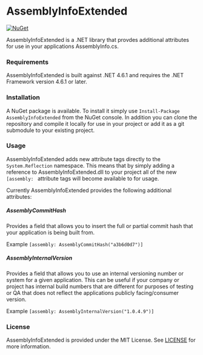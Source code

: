 # AssemblyInfoExtended

[![NuGet](https://img.shields.io/nuget/v/AssemblyInfoExtended.svg?maxAge=2592000?style=plastic)](https://www.nuget.org/packages/AssemblyInfoExtended)



AssemblyInfoExtended is a .NET library that provdes additional attributes for use in your applications AssemblyInfo.cs.

### Requirements

AssemblyInfoExtended is built against .NET 4.6.1 and requires the .NET Framework version 4.6.1 or later.

### Installation

A NuGet package is available. To install it simply use `Install-Package AssemblyInfoExtended` from the NuGet console. In addition you can clone the repository and compile it locally for use in your project or add it as a git submodule to your existing project.

### Usage

AssemblyInfoExtended adds new attribute tags directly to the `System.Reflection` namespace. This means that by simply adding a 
reference to AssemblyInfoExtended.dll to your project all of the new `[assembly: ` attribute tags will become available to for usage.

Currently AssemblyInfoExtended provides the following additional attributes:

##### AssemblyCommitHash
Provides a field that allows you to insert the full or partial commit hash that your application is being built from.

Example
```[assembly: AssemblyCommitHash("a3b6d0d7")]```


##### AssemblyInternalVersion
Provides a field that allows you to use an internal versioning number or system for a given application. This can be useful 
if your company or project has internal build numbers that are different for purposes of testing or QA that does not reflect
the applications publicly facing/consumer version.

Example
```[assembly: AssemblyInternalVersion("1.0.4.9")]```


### License

AssemblyInfoExtended is provided under the MIT License. See [LICENSE](https://github.com/directionalpad/AssemblyInfoExtended/blob/master/LICENSE) for more information.


